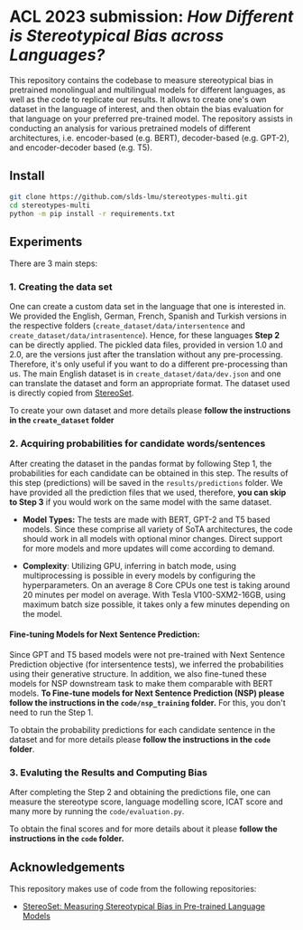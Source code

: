 # ACL 2023 submission: _How Different is Stereotypical Bias across Languages?_

This repository contains the codebase to measure stereotypical bias in pretrained monolingual and multilingual models for different languages, as well as the code to replicate our results. It allows to create one's own dataset in the language of interest, and then obtain the bias evaluation for that language on your preferred pre-trained model. The repository assists in conducting an analysis for various pretrained models of different architectures, i.e. encoder-based (e.g. BERT), decoder-based (e.g. GPT-2), and encoder-decoder based (e.g. T5).

## Install
```bash
git clone https://github.com/slds-lmu/stereotypes-multi.git
cd stereotypes-multi
python -m pip install -r requirements.txt
```

## Experiments

There are 3 main steps:

### 1. Creating the data set

One can create a custom data set in the language that one is interested in.
We provided the English, German, French, Spanish and Turkish versions in the respective folders (`create_dataset/data/intersentence` and `create_dataset/data/intrasentence`). Hence, for these languages **Step 2** can be directly applied.
The pickled data files, provided in version 1.0 and 2.0, are the versions just after the translation without any pre-processing.
Therefore, it's only useful if you want to do a different pre-processing than us.
The main English dataset is in `create_dataset/data/dev.json` and one can translate the dataset and form an appropriate format.
The dataset used is directly copied from [StereoSet](https://github.com/moinnadeem/stereoset/).

To create your own dataset and more details please **follow the instructions in the `create_dataset` folder**

### 2. Acquiring probabilities for candidate words/sentences

After creating the dataset in the pandas format by following Step 1, the probabilities for each candidate can be obtained in this step.  The results of this step (predictions) will be saved in the `results/predictions` folder.
We have provided all the prediction files that we used,
therefore, **you can skip to Step 3** if you would work on the same model with the same dataset.

* **Model Types:** The tests are made with BERT, GPT-2 and T5 based models. Since these comprise all variety of SoTA architectures,
the code should work in all models with optional minor changes.
Direct support for more models and more updates will come according to demand.

* **Complexity**: Utilizing GPU, inferring in batch mode, using multiprocessing is possible in every models by configuring the hyperparameters.
On an average 8 Core CPUs one test is taking around 20 minutes per model on average.
With Tesla V100-SXM2-16GB, using maximum batch size possible, it takes only a few minutes depending on the model.

#### **Fine-tuning Models for Next Sentence Prediction:**
Since GPT and T5 based models were not pre-trained with Next Sentence Prediction objective (for intersentence tests),
we inferred the probabilities using their generative structure. In  addition, we also fine-tuned these models for NSP downstream task to make them comparable with BERT models.
**To Fine-tune models for Next Sentence Prediction (NSP) please follow the instructions in the `code/nsp_training` folder.**
For this, you don't need to run the Step 1.

To obtain the probability predictions for each candidate sentence in the dataset and for more details please **follow the instructions in the `code` folder**.

### 3. Evaluting the Results and Computing Bias
After completing the Step 2 and obtaining the predictions file, one can measure the stereotype score, language modelling score, ICAT score and many more by running the `code/evaluation.py`.

To obtain the final scores and for more details about it please **follow the instructions in the `code` folder.**

## Acknowledgements
This repository makes use of code from the following repositories:
* [StereoSet: Measuring Stereotypical Bias in Pre-trained Language Models](https://github.com/moinnadeem/stereoset)
